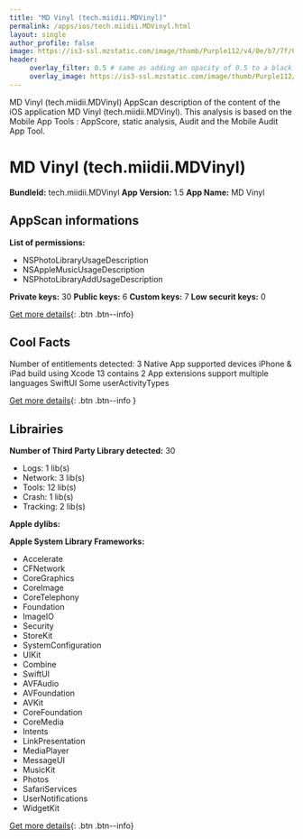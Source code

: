 ```yaml
---
title: "MD Vinyl (tech.miidii.MDVinyl)"
permalink: /apps/ios/tech.miidii.MDVinyl.html
layout: single
author_profile: false
image: https://is3-ssl.mzstatic.com/image/thumb/Purple112/v4/0e/b7/7f/0eb77f2d-7d4a-1895-d917-167d48f4c17c/AppIcon-0-1x_U007emarketing-0-7-0-85-220.png/512x512bb.jpg
header: 
     overlay_filter: 0.5 # same as adding an opacity of 0.5 to a black background
     overlay_image: https://is3-ssl.mzstatic.com/image/thumb/Purple112/v4/0e/b7/7f/0eb77f2d-7d4a-1895-d917-167d48f4c17c/AppIcon-0-1x_U007emarketing-0-7-0-85-220.png/512x512bb.jpg
---
```

MD Vinyl (tech.miidii.MDVinyl) AppScan description of the content of the iOS application MD Vinyl (tech.miidii.MDVinyl). This analysis is based on the Mobile App Tools : AppScore, static analysis, Audit and the Mobile Audit App Tool.

# MD Vinyl (tech.miidii.MDVinyl)

**BundleId:** tech.miidii.MDVinyl
**App Version:** 1.5
**App Name:** MD Vinyl


## AppScan informations 

**List of permissions:** 
- NSPhotoLibraryUsageDescription
- NSAppleMusicUsageDescription
- NSPhotoLibraryAddUsageDescription
  
  
**Private keys:** 30
**Public keys:** 6
**Custom keys:** 7
**Low securit keys:** 0
  
[Get more details](/pricing.html){: .btn .btn--info}

## Cool Facts

Number of entitlements detected: 3
Native App
supported devices iPhone & iPad
build using Xcode 13
contains 2 App extensions
support multiple languages
SwiftUI
Some userActivityTypes
  
[Get more details](/pricing.html){: .btn .btn--info }

## Librairies 
**Number of Third Party Library detected:** 30
- Logs: 1 lib(s)
- Network: 3 lib(s)
- Tools: 12 lib(s)
- Crash: 1 lib(s)
- Tracking: 2 lib(s)


**Apple dylibs:**


**Apple System Library Frameworks:**
- Accelerate
- CFNetwork
- CoreGraphics
- CoreImage
- CoreTelephony
- Foundation
- ImageIO
- Security
- StoreKit
- SystemConfiguration
- UIKit
- Combine
- SwiftUI
- AVFAudio
- AVFoundation
- AVKit
- CoreFoundation
- CoreMedia
- Intents
- LinkPresentation
- MediaPlayer
- MessageUI
- MusicKit
- Photos
- SafariServices
- UserNotifications
- WidgetKit


  
[Get more details](/pricing.html){: .btn .btn--info}

